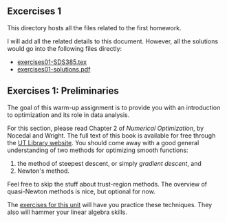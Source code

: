 ## Excercises 1 ##

This directory hosts all the files related to the first homework.

I will add all the related details to this document. However, all the solutions would go into the following files directly:
* [exercises01-SDS385.tex](exercises01-SDS385.tex)
* [exercises01-solutions.pdf](exercises01-solutions.pdf)


 ## Exercises 1: Preliminaries
 
 The goal of this warm-up assignment is to provide you with an introduction to optimization and its role in data       analysis.
 
 For this section, please read Chapter 2 of _Numerical Optimization_, by Nocedal and Wright.  The full text of this    book is available for free through the [UT Library website](http://lib.utexas.edu).  You should come away with a      good general understanding of two methods for optimizing smooth functions:
 1) the method of steepest descent, or simply _gradient descent_, and
 2) Newton's method.
 
 Feel free to skip the stuff about trust-region methods.  The overview of quasi-Newton methods is nice, but optional   for now.
 
 The [exercises for this unit](exercises01-SDS385.pdf) will have you practice these techniques.  They also will hammer your linear algebra skills.
